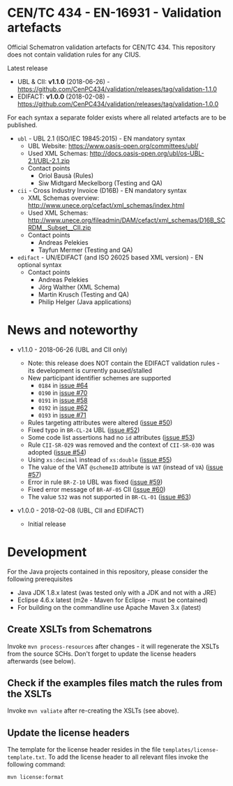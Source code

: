 # CEN/TC 434 - EN-16931 - Validation artefacts
Official Schematron validation artefacts for CEN/TC 434.
This repository does not contain validation rules for any CIUS.

Latest release
  * UBL & CII: **v1.1.0** (2018-06-26) - https://github.com/CenPC434/validation/releases/tag/validation-1.1.0
  * EDIFACT:   **v1.0.0** (2018-02-08) - https://github.com/CenPC434/validation/releases/tag/validation-1.0.0

For each syntax a separate folder exists where all related artefacts are to be published.

* `ubl` - UBL 2.1 (ISO/IEC 19845:2015) - EN mandatory syntax
  * UBL Website: https://www.oasis-open.org/committees/ubl/
  * Used XML Schemas: http://docs.oasis-open.org/ubl/os-UBL-2.1/UBL-2.1.zip
  * Contact points
    * Oriol Bausà (Rules)
    * Siw Midtgard Meckelborg (Testing and QA)
* `cii` - Cross Industry Invoice (D16B) - EN mandatory syntax
  * XML Schemas overview: http://www.unece.org/cefact/xml_schemas/index.html
  * Used XML Schemas: http://www.unece.org/fileadmin/DAM/cefact/xml_schemas/D16B_SCRDM__Subset__CII.zip
  * Contact points
    * Andreas Pelekies
    * Tayfun Mermer (Testing and QA)
* `edifact` - UN/EDIFACT (and ISO 26025 based XML version) - EN optional syntax
  * Contact points
    * Andreas Pelekies
    * Jörg Walther (XML Schema)
    * Martin Krusch (Testing and QA)
    * Philip Helger (Java applications)

# News and noteworthy

* v1.1.0 - 2018-06-26 (UBL and CII only)
    * Note: this release does NOT contain the EDIFACT validation rules - its development is currently paused/stalled
    * New participant identifier schemes are supported
        * `0184` in [issue #64](https://github.com/CenPC434/validation/issues/64)
        * `0190` in [issue #70](https://github.com/CenPC434/validation/issues/70)
        * `0191` in [issue #58](https://github.com/CenPC434/validation/issues/58)
        * `0192` in [issue #62](https://github.com/CenPC434/validation/issues/62)
        * `0193` in [issue #71](https://github.com/CenPC434/validation/issues/71)
    * Rules targeting attributes were altered ([issue #50](https://github.com/CenPC434/validation/issues/50))
    * Fixed typo in `BR-CL-24` UBL ([issue #52](https://github.com/CenPC434/validation/issues/52))
    * Some code list assertions had no `id` attributes ([issue #53](https://github.com/CenPC434/validation/issues/53))
    * Rule `CII-SR-029` was removed and the context of `CII-SR-030` was adopted ([issue #54](https://github.com/CenPC434/validation/issues/54))
    * Using `xs:decimal` instead of `xs:double` ([issue #55](https://github.com/CenPC434/validation/issues/55))
    * The value of the VAT `@schemeID` attribute is `VAT` (instead of `VA`) ([issue #57](https://github.com/CenPC434/validation/issues/57))
    * Error in rule `BR-Z-10` UBL was fixed ([issue #59](https://github.com/CenPC434/validation/issues/59))
    * Fixed error message of `BR-AF-05` CII ([issue #60](https://github.com/CenPC434/validation/issues/60))
    * The value `532` was not supported in `BR-CL-01` ([issue #63](https://github.com/CenPC434/validation/issues/63))
    
* v1.0.0 - 2018-02-08 (UBL, CII and EDIFACT)
    * Initial release

# Development

For the Java projects contained in this repository, please consider the following prerequisites
  * Java JDK 1.8.x latest (was tested only with a JDK and not with a JRE)
  * Eclipse 4.6.x latest (m2e - Maven for Eclipse - must be contained)
  * For building on the commandline use Apache Maven 3.x (latest) 
 
## Create XSLTs from Schematrons
  
Invoke `mvn process-resources` after changes - it will regenerate the XSLTs from the source SCHs.
Don't forget to update the license headers afterwards (see below).
 
## Check if the examples files match the rules from the XSLTs
  
Invoke `mvn valiate` after re-creating the XSLTs (see above).
 
## Update the license headers

The template for the license header resides in the file `templates/license-template.txt`.
To add the license header to all relevant files invoke the following command:

```
mvn license:format
```
